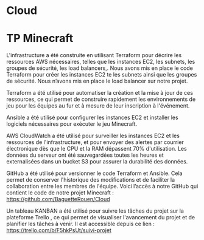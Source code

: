 # Cloud
# TP Minecraft
L'infrastructure a été construite en utilisant Terraform pour décrire les ressources AWS nécessaires, telles que les instances EC2, les subnets, les groupes de sécurité, les load balancers,.
Nous avons mis en place le code Terraform pour créer les instances EC2 te les subnets ainsi que les groupes de sécurité. Nous n’avons mis en place le load balancer sur notre projet. 


Terraform a été utilisé pour automatiser la création et la mise à jour de ces ressources, ce qui permet de construire rapidement les environnements de jeu pour les équipes au fur et à mesure de leur inscription à l'événement.
 
Ansible a été utilisé pour configurer les instances EC2 et installer les logiciels nécessaires pour exécuter le jeu Minecraft. 


AWS CloudWatch a été utilisé pour surveiller les instances EC2 et les ressources de l'infrastructure, et pour envoyer des alertes par courrier électronique dès que le CPU et la RAM dépassent 70% d'utilisation. Les données du serveur ont été sauvegardées toutes les heures et externalisées dans un bucket S3 pour assurer la durabilité des données. 

GitHub a été utilisé pour versionner le code Terraform et Ansible. Cela permet de conserver l'historique des modifications et de faciliter la collaboration entre les membres de l'équipe. Voici l’accès à notre GitHub qui contient le code de notre projet Minecraft : https://github.com/BaguetteRouen/Cloud 

Un tableau KANBAN a été utilisé pour suivre les tâches du projet sur la plateforme Trello , ce qui permet de visualiser l'avancement du projet et de planifier les tâches à venir. Il est accessible depuis ce lien : https://trello.com/b/F5hkPsUt/suivi-projet 
